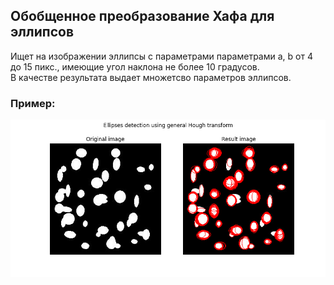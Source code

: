 ## Обобщенное преобразование Хафа для эллипсов
Ищет на изображении эллипсы с параметрами параметрами а, b от 4 до 15 пикс.,
имеющие угол наклона не более 10 градусов.  
В качестве результата выдает множетсво параметров эллипсов.

### Пример:
![Пример](results/report.png)

